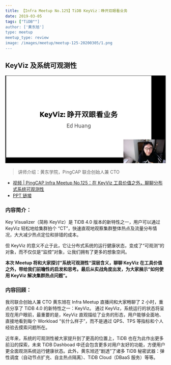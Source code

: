 ```yaml
---
title: 【Infra Meetup No.125】TiDB KeyViz：睁开双眼看业务
date: 2019-03-05
tags: ["TiDB""]
author: ['黄东旭']
type: meetup
meetup_type: review
image: /images/meetup/meetup-125-20200305/1.png
---
```

## KeyViz 及系统可观测性

![黄东旭](media/meetup-125-20200305/1.png)

>讲师介绍：黄东学院，PingCAP 联合创始人兼 CTO

+ [视频 | PingCAP Infra Meetup No.125：在 KeyViz 工具价值之外，聊聊分布式系统可观测性](https://www.bilibili.com/video/BV1vE411478G)
+ [PPT 链接](https://github.com/pingcap/presentations/blob/master/Infra-Meetup/Infra-Meetup-125-%E9%BB%84%E4%B8%9C%E6%97%AD-KeyViz-%E7%9D%81%E5%BC%80%E5%8F%8C%E7%9C%BC%E7%9C%8B%E4%B8%9A%E5%8A%A1.pdf)

### 内容简介：

Key Visualizer（简称 KeyViz）是 TiDB 4.0 版本的新特性之一，用户可以通过 KeyViz 轻松地给集群拍个 “CT”，快速直观地观察集群整体热点及流量分布情况，大大减少热点定位和排错的成本。

但 KeyViz 的意义不止于此，它让分布式系统的运行健康状态，变成了“可观测”的对象，而不仅仅是“监控”对象，让我们拥有了更多的想象空间。

**本次 Meetup 将和大家探讨”系统可观测性“深层含义，聊聊 KeyViz  在工具价值之外，带给我们前瞻性的启发和思考。最后从实战角度出发，为大家展示“如何使用 KeyViz 解决集群热点问题”。**

### 内容回顾：

我司联合创始人兼 CTO 黄东旭在 Infra Meetup 直播间和大家畅聊了 2 小时，重点分享了 TiDB 4.0 的新特性之一：KeyViz。 通过 KeyViz，系统运行的状态将呈现在用户眼前，最重要的是，KeyViz 直观描绘了业务的形态，用户能够全面地、直接地看到每个 Workload “长什么样子”，而不是通过 QPS、TPS 等指标和个人经验去摸索问题所在。

近年来，系统的可观测性被大家提升到了更高的位置上，TiDB 也在为此作出更多前沿的探索，未来 TiDB Dashboad 中还会包含更多对用户友好的功能，方便用户更全面观测系统运行健康状态。此外，黄东旭还“剧透”了诸多 TiDB 秘密武器：弹性调度（自动节点扩充、自主热点隔离）、TiDB Cloud（DBaaS 服务）等等。